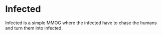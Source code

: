 # Infected

Infected is a simple MMOG where the infected have to chase the humans and turn them into infected.
